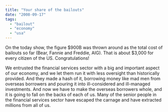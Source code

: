 ```yaml
---
title: "Your share of the bailouts"
date: "2008-09-17"
tags: 
  - "bailout"
  - "economy"
  - "usa"
---
```


On the today show, the figure $900B was thrown around as the total cost of bailouts so far (Bear, Fannie and Freddie, AIG). That is about $3,000 for every citizen of the US. Congratulations!

We entrusted the financial services sector with a big and important aspect of our economy, and we let them run it with less oversight than historically provided. And they made a hash of it, borrowing money like mad men from overseas borrowers and pouring it into ill-considered and ill-managed investments. And now we have to make the overseas borrowers whole, and it is going to fall on the backs of each of us. Many of the senior people in the financial services sector have escaped the carnage and have extracted millions from all of us.
